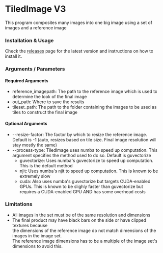 # TiledImage V3

This program composites many images into one big image using a set of images and a reference image

### Installation & Usage
Check the [releases](https://github.com/ultraflame4/TiledImage/releases) page for the latest version and instructions on how to install it.

### Arguments / Parameters
#### Required Arguments
- reference_imagepath: The path to the reference image which is used to determine the look of the final image 
- out_path: Where to save the results
- tileset_path: The path to the folder containing the images to be used as tiles to construct the final image
#### Optional Arguments
- --resize-factor: The factor by which to resize the reference image. Default is -1 (auto, resizes based on tile size. Final image resolution will stay mostly the same)
- --process-type: TiledImage uses numba to speed up computation. This argument specifies the method used to do so. Default is guvectorize
  - guvectorize: Uses numba's guvectorize to speed up computation. This is the default method
  - njit: Uses numba's njit to speed up computation. This is known to be extremely slow
  - cuda: Also uses numba's guvectorize but targets CUDA-enabled GPUs. This is known to be slighly faster than guvectorize but requires a CUDA-enabled GPU AND has some overhead costs

### Limitations
- All images in the set must be of the same resolution and dimensions
- The final product may have black bars on the side or have clipped textures because<br/>
  the dimensions of the reference image do not match dimensions of the images in the image set.<br/>
  The reference image dimensions has to be a multiple of the image set's dimensions to avoid this.<br/>
  